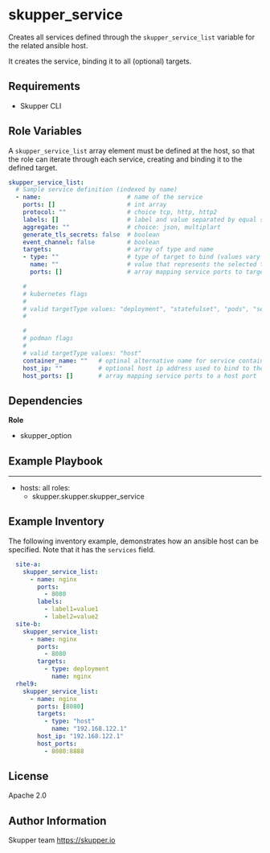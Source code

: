 skupper_service
===============

Creates all services defined through the `skupper_service_list` variable for the
related ansible host.

It creates the service, binding it to all (optional) targets.

Requirements
------------

* Skupper CLI

Role Variables
--------------

A `skupper_service_list` array element must be defined at the host, so that the role
can iterate through each service, creating and binding it to the defined
target.

```yaml
skupper_service_list:
  # Sample service definition (indexed by name)
  - name:                        # name of the service
    ports: []                    # int array
    protocol: ""                 # choice tcp, http, http2
    labels: []                   # label and value separated by equal sign
    aggregate: ""                # choice: json, multiplart
    generate_tls_secrets: false  # boolean
    event_channel: false         # boolean
    targets:                     # array of type and name
    - type: ""                   # type of target to bind (values vary based on selected platform)
      name: ""                   # value that represents the selected target type
      ports: []                  # array mapping service ports to target ports

    #
    # kubernetes flags
    #
    # valid targetType values: "deployment", "statefulset", "pods", "service"
    #

    #
    # podman flags
    #
    # valid targetType values: "host"
    container_name: ""   # optinal alternative name for service container
    host_ip: ""          # optional host ip address used to bind to the service ports
    host_ports: []       # array mapping service ports to a host port

```

Dependencies
------------

**Role**

* skupper_option

Example Playbook
----------------

---
- hosts: all
  roles:
    - skupper.skupper.skupper_service

Example Inventory
-----------------

The following inventory example, demonstrates how an ansible host
can be specified. Note that it has the `services` field.

```yaml
  site-a:
    skupper_service_list:
      - name: nginx
        ports:
          - 8080
        labels:
          - label1=value1
          - label2=value2
  site-b:
    skupper_service_list:
      - name: nginx
        ports:
          - 8080
        targets:
          - type: deployment
            name: nginx
  rhel9:
    skupper_service_list:
      - name: nginx
        ports: [8080]
        targets:
          - type: "host"
            name: "192.168.122.1"
        host_ip: "192.168.122.1"
        host_ports:
          - 8080:8888
```

License
-------

Apache 2.0

Author Information
------------------

Skupper team
https://skupper.io
